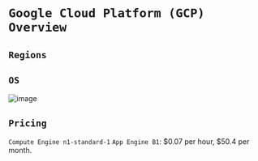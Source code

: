 # `Google Cloud Platform (GCP) Overview`

## `Regions`

## `OS`
![image](https://user-images.githubusercontent.com/14041622/46945760-4bd2f600-d0a8-11e8-94fc-04e57f9b60f6.png)

## `Pricing`

`Compute Engine n1-standard-1`
`App Engine B1`: $0.07 per hour, $50.4 per month.